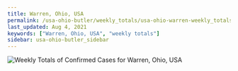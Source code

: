 ```yaml
---
title: Warren, Ohio, USA
permalink: /usa-ohio-butler/weekly_totals/usa-ohio-warren-weekly_totals.html
last_updated: Aug 4, 2021
keywords: ["Warren, Ohio, USA", "weekly totals"]
sidebar: usa-ohio-butler_sidebar
---
```


![Weekly Totals of Confirmed Cases for Warren, Ohio, USA](/covid_tracker/images/graphs/usa-ohio-warren-weekly_totals_graph.png)
